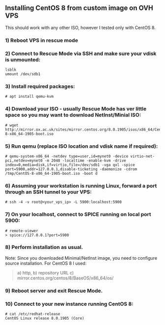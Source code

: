 ## Installing CentOS 8 from custom image on OVH VPS
This should work with any other ISO, however I tested only with CentOS 8.

### 1) Reboot VPS in rescue mode

### 2) Connect to Rescue Mode via SSH and make sure your vdisk is unmounted:

```
lsblk
umount /dev/sdb1
```

### 3) Install required packages:

```
# apt install qemu-kvm
```
### 4) Download your ISO - usually Rescue Mode has ver little space so you may want to download NetInst/Minial ISO:

```
# wget http://mirror.ox.ac.uk/sites/mirror.centos.org/8.0.1905/isos/x86_64/CentOS-8-x86_64-1905-boot.iso
```
### 5) Run qemu (replace ISO location and vdisk name if required):

```
# qemu-system-x86_64 -netdev type=user,id=mynet0 -device virtio-net-pci,netdev=mynet0 -m 2048 -localtime -enable-kvm -drive index=0,media=disk,if=virtio,file=/dev/sdb1 -vga qxl -spice port=5900,addr=127.0.0.1,disable-ticketing -daemonize -cdrom /tmp/CentOS-8-x86_64-1905-boot.iso -boot d
```
### 6) Assuming your workstation is running Linux, forward a port through an SSH tunnel to your VPS:

```
# ssh -4 -v root@<your_vps_ip> -L 5900:localhost:5900
```
### 7) On your localhost, connect to SPICE running on local port 5900:

```
# remote-viewer
> spice://127.0.0.1?port=5900
```
### 8) Perform installation as usual.

Note: Since you downloaded Minimal/NetInst image, you need to configure source installation.
For CentOS 8 I used:
> a) http,
> b) repository URL
> c) mirror.centos.org/centos/8/BaseOS/x86_64/os/

### 9) Reboot server and exit Rescue Mode.

### 10) Connect to your new instance running CentOS 8:

```
# cat /etc/redhat-release 
CentOS Linux release 8.0.1905 (Core) 
```

